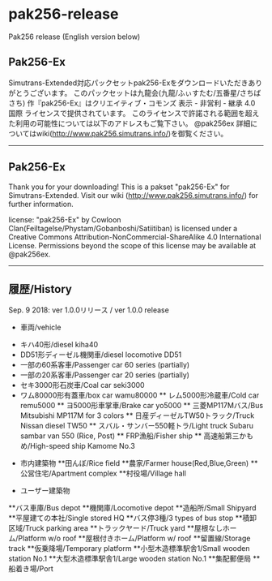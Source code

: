 # pak256-release
Pak256 release 
(English version below)

## Pak256-Ex

Simutrans-Extended対応パックセットpak256-Exをダウンロードいただきありがとうございます。
このパックセットは九龍会(九龍/ふぃすたむ/五番星/さちばさち) 作『pak256-Ex』はクリエイティブ・コモンズ 表示 - 非営利 - 継承 4.0 国際 ライセンスで提供されています。
このライセンスで許諾される範囲を超えた利用の可能性については以下のアドレスもご覧下さい。 @pak256ex
詳細についてはwiki(http://www.pak256.simutrans.info/)を御覧ください。

---
## Pak256-Ex

Thank you for your downloading!
This is a pakset "pak256-Ex" for Simutrans-Extended.
Visit our wiki (http://www.pak256.simutrans.info/) for further information.

license:
"pak256-Ex" by Cowloon Clan(Feiltagelse/Phystam/Gobanboshi/Satiitiban) is licensed under a
Creative Commons Attribution-NonCommercial-ShareAlike 4.0 International License.
Permissions beyond the scope of this license may be available at @pak256ex.

---
## 履歴/History
Sep. 9 2018: ver 1.0.0リリース / ver 1.0.0 release

* 車両/vehicle
- キハ40形/diesel kiha40
- DD51形ディーゼル機関車/diesel locomotive DD51
- 一部の60系客車/Passenger car 60 series (partially)
- 一部の20系客車/Passenger car 20 series (partially)
- セキ3000形石炭車/Coal car seki3000
- ワム80000形有蓋車/box car wamu80000
** レム5000形冷蔵車/Cold car remu5000
** ヨ5000形車掌車/Brake car yo5000
** 三菱MP117Mバス/Bus Mitsubishi MP117M for 3 colors
** 日産ディーゼルTW50トラック/Truck Nissan diesel TW50
** スバル・サンバー550軽トラ/Light truck Subaru sambar van 550 (Rice, Post)
** FRP漁船/Fisher ship
** 高速船第三かもめ/High-speed ship Kamome No.3
* 市内建築物
**田んぼ/Rice field
**農家/Farmer house(Red,Blue,Green)
**公営住宅/Apartment complex
**村役場/Village hall

* ユーザー建築物

**バス車庫/Bus depot
**機関庫/Locomotive depot
**造船所/Small Shipyard
**平屋建ての本社/Single stored HQ
**バス停3種/3 types of bus stop
**積卸区域/Truck parking area
**トラックヤード/Truck yard
**屋根なしホーム/Platform w/o roof
**屋根付きホーム/Platform w/ roof
**留置線/Storage track
**仮乗降場/Temporary platform
**小型木造標準駅舎1/Small wooden station No.1
**大型木造標準駅舎1/Large wooden station No.1
**集配郵便局
**船着き場/Port
  
